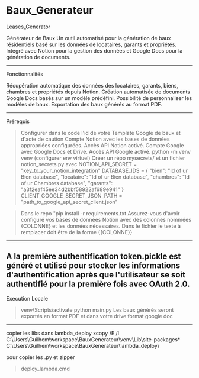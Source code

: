 # Baux_Generateur
Leases_Generator

Générateur de Baux
Un outil automatisé pour la génération de baux résidentiels basé sur les données de locataires, garants et propriétés. 
Intégré avec Notion pour la gestion des données et Google Docs pour la génération de documents.

-------------------------------------------------------------------------------------------------------------------

Fonctionnalités

Récupération automatique des données des locataires, garants, biens, chambres et propriétés depuis Notion.
Création automatisée de documents Google Docs basés sur un modèle prédéfini.
Possibilité de personnaliser les modèles de baux.
Exportation des baux générés au format PDF.

-------------------------------------------------------------------------------------------------------------------
 Prérequis
> Configurer dans le code l'id de votre Template Google de baux et d'acte de caution
> Compte Notion avec les bases de données appropriées configurées.
> Accès API Notion activé.
> Compte Google avec Google Docs et Drive.
> Accès API Google activé.
> python -m venv venv (configurer env virtuel)
> Créer un répo mysecrets/ et un fichier  notion_secrets.py 
 avec 
 NOTION_API_SECRET = "key_to_your_notion_integration"
DATABASE_IDS = {
     "bien": "Id of ur Bien database",
    "locataire": "Id of ur Bien database",
     "chambres": "Id of ur Chambres database",
     "garants": "a3f2eaf45ee34d2bbf58922af689e941"
}
CLIENT_GOOGLE_SECRET_JSON_PATH = "path_to_google_api_secret_client.json"

> Dans le repo "pip install -r requirements.txt
> Assurez-vous d'avoir configuré vos bases de données Notion avec des colonnes nommées {COLONNE} et les données nécessaires. Dans le fichier le texte à remplacer doit être de la forme {{COLONNE}}

--------------------------------------------------------------------------------------------------------------------
A la première authentification token.pickle est généré et utilisé pour stocker les informations d'authentification après que l'utilisateur se soit authentifié pour la première fois avec OAuth 2.0.
--------------------------------------------------------------------------------------------------------------------
Execution Locale
> venv\Scripts\activate
> python main.py
Les baux générés seront exportés en format PDF et dans votre drive format google doc


--------------------------------------------------------------------------------------------------------------------
copier les libs dans lambda_deploy 
xcopy /E /I C:\Users\Guilhem\workspace\BauxGenerateur\venv\Lib\site-packages\* C:\Users\Guilhem\workspace\BauxGenerateur\lambda_deploy\


pour copier les .py et zipper 
> deploy_lambda.cmd
